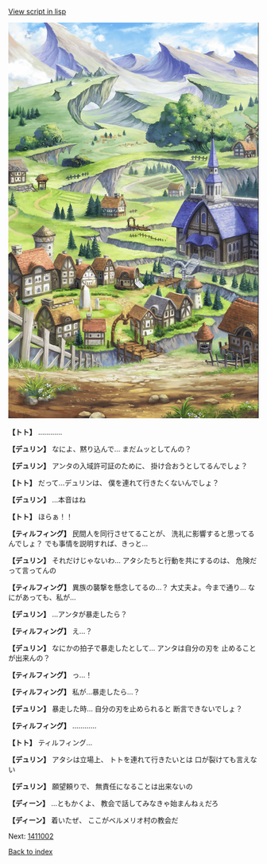 [View script in lisp](../scripts/1410902.txt)

![004_outland.png](../images/backgrounds/004_outland.png)

**【トト】**
…………

**【デュリン】**
なによ、黙り込んで…
まだムッとしてんの？

**【デュリン】**
アンタの入域許可証のために、
掛け合おうとしてるんでしょ？

**【トト】**
だって…デュリンは、
僕を連れて行きたくないんでしょ？

**【デュリン】**
…本音はね

**【トト】**
ほらぁ！！

**【ティルフィング】**
民間人を同行させてることが、
洗礼に影響すると思ってるんでしょ？
でも事情を説明すれば、きっと…

**【デュリン】**
それだけじゃないわ…
アタシたちと行動を共にするのは、
危険だって言ってんの

**【ティルフィング】**
異族の襲撃を懸念してるの…？
大丈夫よ。今まで通り…
なにがあっても、私が…

**【デュリン】**
…アンタが暴走したら？

**【ティルフィング】**
え…？

**【デュリン】**
なにかの拍子で暴走したとして…
アンタは自分の刃を
止めることが出来んの？

**【ティルフィング】**
っ…！

**【ティルフィング】**
私が…暴走したら…？

**【デュリン】**
暴走した時…
自分の刃を止められると
断言できないでしょ？

**【ティルフィング】**
…………

**【トト】**
ティルフィング…

**【デュリン】**
アタシは立場上、
トトを連れて行きたいとは
口が裂けても言えない

**【デュリン】**
願望頼りで、
無責任になることは出来ないの

**【ディーン】**
…ともかくよ、
教会で話してみなきゃ始まんねぇだろ

**【ディーン】**
着いたぜ、
ここがベルメリオ村の教会だ

Next: [1411002](1411002.md)

[Back to index](index.md)
